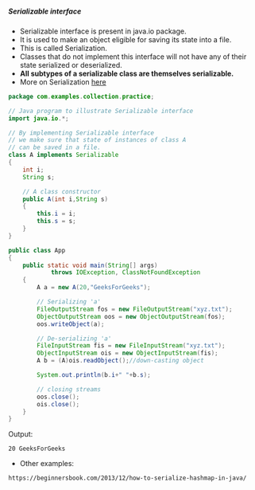 
##### Serializable interface

- Serializable interface is present in java.io package. 
- It is used to make an object eligible for saving its state into a file.
- This is called Serialization.
- Classes that do not implement this interface will not have any of their state serialized or deserialized.
- **All subtypes of a serializable class are themselves serializable.**
- More on Serialization [here](https://www.geeksforgeeks.org/serialization-in-java/)

```java
package com.examples.collection.practice;

// Java program to illustrate Serializable interface
import java.io.*;

// By implementing Serializable interface
// we make sure that state of instances of class A
// can be saved in a file.
class A implements Serializable
{
    int i;
    String s;

    // A class constructor
    public A(int i,String s)
    {
        this.i = i;
        this.s = s;
    }
}

public class App
{
    public static void main(String[] args)
            throws IOException, ClassNotFoundException
    {
        A a = new A(20,"GeeksForGeeks");

        // Serializing 'a'
        FileOutputStream fos = new FileOutputStream("xyz.txt");
        ObjectOutputStream oos = new ObjectOutputStream(fos);
        oos.writeObject(a);

        // De-serializing 'a'
        FileInputStream fis = new FileInputStream("xyz.txt");
        ObjectInputStream ois = new ObjectInputStream(fis);
        A b = (A)ois.readObject();//down-casting object

        System.out.println(b.i+" "+b.s);

        // closing streams
        oos.close();
        ois.close();
    }
}
```
Output:
```text
20 GeeksForGeeks
```

- Other examples: 
```text
https://beginnersbook.com/2013/12/how-to-serialize-hashmap-in-java/

```